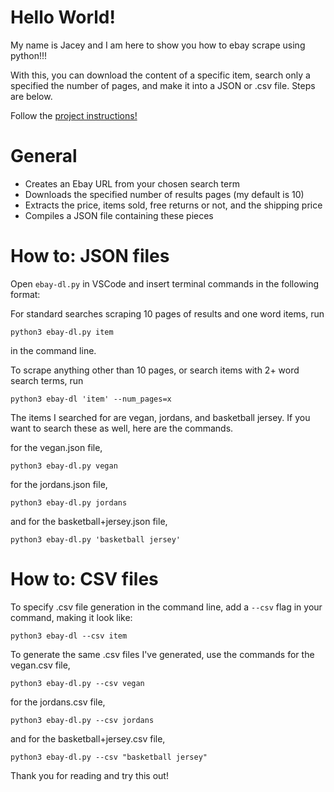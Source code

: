 # Hello World!

My name is Jacey and I am here to show you how to ebay scrape using python!!!

With this, you can download the content of a specific item, search only a specified the number of pages, and make it into a JSON or .csv file. Steps are below. 

Follow the [project instructions!](https://github.com/mikeizbicki/cmc-csci040/tree/2021fall/hw_03)

# General
- Creates an Ebay URL from your chosen search term
- Downloads the specified number of results pages (my default is 10)
- Extracts the price, items sold, free returns or not, and the shipping price
- Compiles a JSON file containing these pieces

# How to: JSON files

Open `ebay-dl.py` in VSCode and insert terminal commands in the following format:

For standard searches scraping 10 pages of results and one word items, run
```
python3 ebay-dl.py item
```
in the command line. 

To scrape anything other than 10 pages, or search items with 2+ word search terms, run
```
python3 ebay-dl 'item' --num_pages=x
```

The items I searched for are vegan, jordans, and basketball jersey. If you want to search these as well, here are the commands.

for the vegan.json file,
```
python3 ebay-dl.py vegan
```
 for the jordans.json file,
```
python3 ebay-dl.py jordans
```
and for the basketball+jersey.json file, 
```
python3 ebay-dl.py 'basketball jersey'
```

# How to: CSV files

To specify .csv file generation in the command line, add a `--csv` flag in your command, making it look like:
```
python3 ebay-dl --csv item
```
To generate the same .csv files I've generated, use the commands
for the vegan.csv file,
```
python3 ebay-dl.py --csv vegan
``` 
for the jordans.csv file,
```
python3 ebay-dl.py --csv jordans
```
and for the basketball+jersey.csv file, 
```
python3 ebay-dl.py --csv "basketball jersey"
```

Thank you for reading and try this out! 
